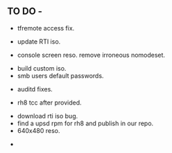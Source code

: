 TO DO -
-------

+ tfremote access fix.
- update RTI iso.
+ console screen reso. remove irroneous nomodeset.
- build custom iso.
- smb users default passwords.
+ auditd fixes.
- rh8 tcc after provided.
+ download rti iso bug.
+ find a upsd rpm for rh8 and publish in our repo.
+ 640x480 reso.
-  
